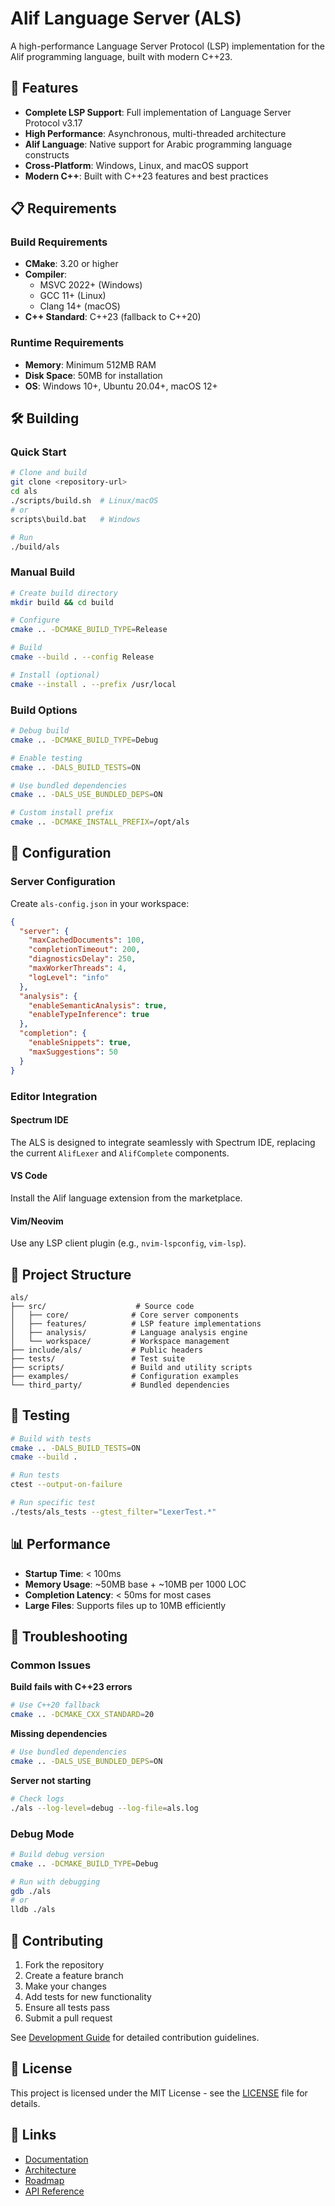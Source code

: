 # Alif Language Server (ALS)

A high-performance Language Server Protocol (LSP) implementation for the Alif programming language, built with modern C++23.

## 🚀 Features

- **Complete LSP Support**: Full implementation of Language Server Protocol v3.17
- **High Performance**: Asynchronous, multi-threaded architecture
- **Alif Language**: Native support for Arabic programming language constructs
- **Cross-Platform**: Windows, Linux, and macOS support
- **Modern C++**: Built with C++23 features and best practices

## 📋 Requirements

### Build Requirements
- **CMake**: 3.20 or higher
- **Compiler**: 
  - MSVC 2022+ (Windows)
  - GCC 11+ (Linux)
  - Clang 14+ (macOS)
- **C++ Standard**: C++23 (fallback to C++20)

### Runtime Requirements
- **Memory**: Minimum 512MB RAM
- **Disk Space**: 50MB for installation
- **OS**: Windows 10+, Ubuntu 20.04+, macOS 12+

## 🛠️ Building

### Quick Start

```bash
# Clone and build
git clone <repository-url>
cd als
./scripts/build.sh  # Linux/macOS
# or
scripts\build.bat   # Windows

# Run
./build/als
```

### Manual Build

```bash
# Create build directory
mkdir build && cd build

# Configure
cmake .. -DCMAKE_BUILD_TYPE=Release

# Build
cmake --build . --config Release

# Install (optional)
cmake --install . --prefix /usr/local
```

### Build Options

```bash
# Debug build
cmake .. -DCMAKE_BUILD_TYPE=Debug

# Enable testing
cmake .. -DALS_BUILD_TESTS=ON

# Use bundled dependencies
cmake .. -DALS_USE_BUNDLED_DEPS=ON

# Custom install prefix
cmake .. -DCMAKE_INSTALL_PREFIX=/opt/als
```

## 🔧 Configuration

### Server Configuration

Create `als-config.json` in your workspace:

```json
{
  "server": {
    "maxCachedDocuments": 100,
    "completionTimeout": 200,
    "diagnosticsDelay": 250,
    "maxWorkerThreads": 4,
    "logLevel": "info"
  },
  "analysis": {
    "enableSemanticAnalysis": true,
    "enableTypeInference": true
  },
  "completion": {
    "enableSnippets": true,
    "maxSuggestions": 50
  }
}
```

### Editor Integration

#### Spectrum IDE
The ALS is designed to integrate seamlessly with Spectrum IDE, replacing the current `AlifLexer` and `AlifComplete` components.

#### VS Code
Install the Alif language extension from the marketplace.

#### Vim/Neovim
Use any LSP client plugin (e.g., `nvim-lspconfig`, `vim-lsp`).

## 📁 Project Structure

```
als/
├── src/                    # Source code
│   ├── core/              # Core server components
│   ├── features/          # LSP feature implementations
│   ├── analysis/          # Language analysis engine
│   └── workspace/         # Workspace management
├── include/als/           # Public headers
├── tests/                 # Test suite
├── scripts/               # Build and utility scripts
├── examples/              # Configuration examples
└── third_party/           # Bundled dependencies
```

## 🧪 Testing

```bash
# Build with tests
cmake .. -DALS_BUILD_TESTS=ON
cmake --build .

# Run tests
ctest --output-on-failure

# Run specific test
./tests/als_tests --gtest_filter="LexerTest.*"
```

## 📊 Performance

- **Startup Time**: < 100ms
- **Memory Usage**: ~50MB base + ~10MB per 1000 LOC
- **Completion Latency**: < 50ms for most cases
- **Large Files**: Supports files up to 10MB efficiently

## 🐛 Troubleshooting

### Common Issues

**Build fails with C++23 errors**
```bash
# Use C++20 fallback
cmake .. -DCMAKE_CXX_STANDARD=20
```

**Missing dependencies**
```bash
# Use bundled dependencies
cmake .. -DALS_USE_BUNDLED_DEPS=ON
```

**Server not starting**
```bash
# Check logs
./als --log-level=debug --log-file=als.log
```

### Debug Mode

```bash
# Build debug version
cmake .. -DCMAKE_BUILD_TYPE=Debug

# Run with debugging
gdb ./als
# or
lldb ./als
```

## 📝 Contributing

1. Fork the repository
2. Create a feature branch
3. Make your changes
4. Add tests for new functionality
5. Ensure all tests pass
6. Submit a pull request

See [Development Guide](../Documents/ALS/Development-Guide.md) for detailed contribution guidelines.

## 📄 License

This project is licensed under the MIT License - see the [LICENSE](LICENSE) file for details.

## 🔗 Links

- [Documentation](../Documents/ALS/)
- [Architecture](../Documents/ALS/Architecture.md)
- [Roadmap](../Documents/ALS/Roadmap.md)
- [API Reference](../Documents/ALS/API-Reference.md)
